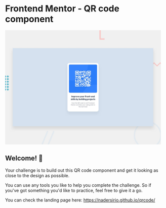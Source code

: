 # Frontend Mentor - QR code component

![Design preview for the QR code component coding challenge](./design/desktop-preview.jpg)

## Welcome! 👋

Your challenge is to build out this QR code component and get it looking as close to the design as possible.

You can use any tools you like to help you complete the challenge. So if you've got something you'd like to practice, feel free to give it a go.

You can check the landing page here: https://nadersirio.github.io/qrcode/
